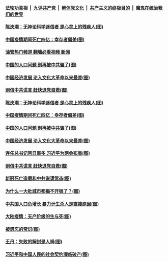 ####  [法轮功真相](../../../../basic/blob/master/README.md?t=01220012) &nbsp;|&nbsp; [九评共产党](../../../../9ping.md/blob/master/README.md?t=01220012) &nbsp;|&nbsp; [解体党文化](../../../../jtdwh.md/blob/master/README.md?t=01220012)  &nbsp;|&nbsp; [共产主义的终极目的](../../../../gczydzjmd.md/blob/master/README.md?t=01220012) &nbsp;|&nbsp; [魔鬼在统治我们的世界](../../../../mgztzwmdsj.md/blob/master/README.md?t=01220012) 

#### [陈泱潮：无神论科学迷信者 是心灵上的残疾人(图)](../pages/p4/1027070.md?t=01220012) 

#### [中国疫情期间死亡四亿：幸存者偏差(图)](../pages/p4/1027017.md?t=01220012) 

#### [油管热门频道 翻墙必看视频 新闻](http://129.146.143.75:81/youtube.html?01220012)

#### [中国的人口问题 别再被中共骗了(图)](../pages/p4/1027023.md?t=01220012) 

#### [中国经济发展 沦入文化大革命以来最差(图)](../pages/p4/1027021.md?t=01220012) 


#### [别信中共谎言 赶快退党自救(图)](../pages/p4/1026861.md?t=01220012) 

#### [陈泱潮：无神论科学迷信者 是心灵上的残疾人(图)](../pages/p4/1027070.md?t=01220012) 

#### [中国疫情期间死亡四亿：幸存者偏差(图)](../pages/p4/1027017.md?t=01220012) 

#### [中国的人口问题 别再被中共骗了(图)](../pages/p4/1027023.md?t=01220012) 

#### [中国经济发展 沦入文化大革命以来最差(图)](../pages/p4/1027021.md?t=01220012) 

#### [连任总书记百日事多 习近平为两会布局(图)](../pages/p4/1027024.md?t=01220012) 





#### [别信中共谎言 赶快退党自救(图)](../pages/p4/1026861.md?t=01220012) 

#### [新冠死亡造假和中共说谎常态(图)](../pages/p4/1026932.md?t=01220012) 

#### [为什么一大批城市都揭不开锅了？(图)](../pages/p4/1026938.md?t=01220012) 

#### [中共国人口负增长 暴力计生杀人是直接原因(图)](../pages/p4/1026934.md?t=01220012) 

#### [大陆疫情：无产阶级的生与死(图)](../pages/p4/1026935.md?t=01220012) 




#### [被遗忘的常识(图)](../pages/p4/1026891.md?t=01220012) 

#### [王丹：失败的解封是人祸(图)](../pages/p4/1026877.md?t=01220012) 

#### [习近平和中国人民的社会契约濒临破产(图)](../pages/p4/1026876.md?t=01220012) 

<img src='http://gfw-breaker.win/goodnews/indexes/p4.md' width='0px' height='0px'/>

